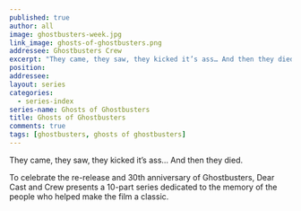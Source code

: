```yaml
---
published: true
author: all
image: ghostbusters-week.jpg
link_image: ghosts-of-ghostbusters.png
addressee: Ghostbusters Crew
excerpt: "They came, they saw, they kicked it’s ass… And then they died. A 10-part series dedicated to the memory of the people who helped make the film a classic.  "
position: 
addressee: 
layout: series
categories:
  - series-index
series-name: Ghosts of Ghostbusters
title: Ghosts of Ghostbusters
comments: true
tags: [ghostbusters, ghosts of ghostbusters]
---
```

They came, they saw, they kicked it’s ass… And then they died. 

To celebrate the re-release and 30th anniversary of Ghostbusters, Dear Cast and Crew presents a 10-part series dedicated to the memory of the people who helped make the film a classic. 